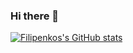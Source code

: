 ### Hi there 👋


[![Filipenkos's GitHub stats](https://github-readme-stats.vercel.app/api?username=filipenko4791)](https://github.com/filipenko4791/github-readme-stats)


<!--
**filipenko4791/filipenko4791** is a ✨ _special_ ✨ repository because its `README.md` (this file) appears on your GitHub profile.

Here are some ideas to get you started:

- 🔭 I’m currently working on ...
- 🌱 I’m currently learning ...
- 👯 I’m looking to collaborate on ...
- 🤔 I’m looking for help with ...
- 💬 Ask me about ...
- 📫 How to reach me: ...
- 😄 Pronouns: ...
- ⚡ Fun fact: ...
-->
